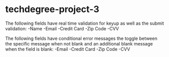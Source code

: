 # techdegree-project-3

The following fields have real time validation for keyup as well as the submit validation:
-Name
-Email
-Credit Card
-Zip Code
-CVV

The following fields have conditional error messages the toggle between the specific message when not blank and an additional blank message when the field is blank:
-Email
-Credit Card
-Zip Code
-CVV
